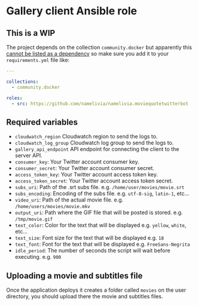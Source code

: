 # Gallery client Ansible role

## This is a WIP

The project depends on the collection `community.docker` but apparently this [cannot be listed as a dependency](https://github.com/ansible/ansible/issues/62847) so make sure you add it to your `requirements.yml` file like:

```yml
---

collections:
  - community.docker

roles:
  - src: https://github.com/namelivia/namelivia.moviequotetwitterbot
```

## Required variables

 - `cloudwatch_region` Cloudwatch region to send the logs to.
 - `cloudwatch_log_group` Cloudwatch log group to send the logs to.
 - `gallery_api_endpoint` API endpoint for connecting the client to the server API.
 - `consumer_key`: Your Twitter account consumer key.
 - `consumer_secret`: Your Twitter account consumer secret.
 - `access_token_key`: Your Twitter account access token key.
 - `access_token_secret`: Your Twitter account access token secret.
 - `subs_uri`: Path of the .srt subs file. e.g. `/home/user/movies/movie.srt`
 - `subs_encoding`: Encoding of the subs file. e.g. `utf-8-sig`, `latin-1`, etc... 
 - `video_uri`: Path of the actual movie file. e.g. `/home/users/movies/movie.mkv`
 - `output_uri`: Path where the GIF file that will be posted is stored. e.g. `/tmp/movie.gif`
 - `text_color`: Color for the text that will be displayed e.g. `yellow`, `white`, etc...
 - `text_size`: Font size for the text that will be displayed e.g. `18`
 - `text_font`: Font for the text that will be displayed e.g. `FreeSans-Negrita`
 - `idle_period`: The number of seconds the script will wait before executing. e.g. `900`

 ## Uploading a movie and subtitles file
 
 Once the application deploys it creates a folder called `movies` on the user directory, you should upload there the movie and subtitles files.
